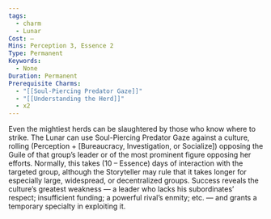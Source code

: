 ```yaml
---
tags:
  - charm
  - Lunar
Cost: —
Mins: Perception 3, Essence 2
Type: Permanent
Keywords:
  - None
Duration: Permanent
Prerequisite Charms:
  - "[[Soul-Piercing Predator Gaze]]"
  - "[[Understanding the Herd]]"
  - x2
---
```

Even the mightiest herds can be slaughtered by those who know where to strike. The Lunar can use Soul-Piercing Predator Gaze against a culture, rolling (Perception + [Bureaucracy, Investigation, or Socialize]) opposing the Guile of that group’s leader or of the most prominent figure opposing her efforts. Normally, this takes (10 – Essence) days of interaction with the targeted group, although the Storyteller may rule that it takes longer for especially large, widespread, or decentralized groups. Success reveals the culture’s greatest weakness — a leader who lacks his subordinates’ respect; insufficient funding; a powerful rival’s enmity; etc. — and grants a temporary specialty in exploiting it.
